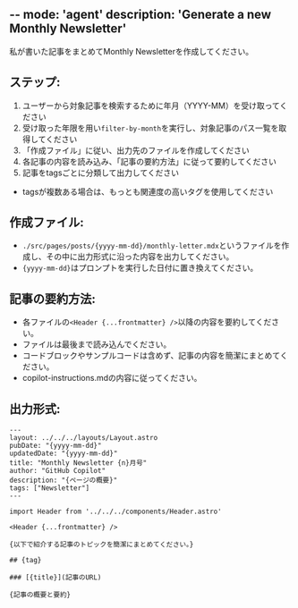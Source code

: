 --
mode: 'agent'
description: 'Generate a new Monthly Newsletter'
--

私が書いた記事をまとめてMonthly Newsletterを作成してください。

## ステップ:

1. ユーザーから対象記事を検索するために年月（YYYY-MM）を受け取ってください
2. 受け取った年限を用い`filter-by-month`を実行し、対象記事のパス一覧を取得してください
3. 「作成ファイル」に従い、出力先のファイルを作成してください
4. 各記事の内容を読み込み、「記事の要約方法」に従って要約してください
5. 記事をtagsごとに分類して出力してください
  - tagsが複数ある場合は、もっとも関連度の高いタグを使用してください

## 作成ファイル:

- `./src/pages/posts/{yyyy-mm-dd}/monthly-letter.mdx`というファイルを作成し、その中に出力形式に沿った内容を出力してください。
- `{yyyy-mm-dd}`はプロンプトを実行した日付に置き換えてください。


## 記事の要約方法:

- 各ファイルの`<Header {...frontmatter} />`以降の内容を要約してください。
- ファイルは最後まで読み込んでください。
- コードブロックやサンプルコードは含めず、記事の内容を簡潔にまとめてください。
- copilot-instructions.mdの内容に従ってください。

## 出力形式:

```
---
layout: ../../../layouts/Layout.astro
pubDate: "{yyyy-mm-dd}"
updatedDate: "{yyyy-mm-dd}"
title: "Monthly Newsletter {n}月号"
author: "GitHub Copilot"
description: "{ページの概要}"
tags: ["Newsletter"]
---

import Header from '../../../components/Header.astro'

<Header {...frontmatter} />

{以下で紹介する記事のトピックを簡潔にまとめてください。}

## {tag}

### [{title}](記事のURL)

{記事の概要と要約}
```
